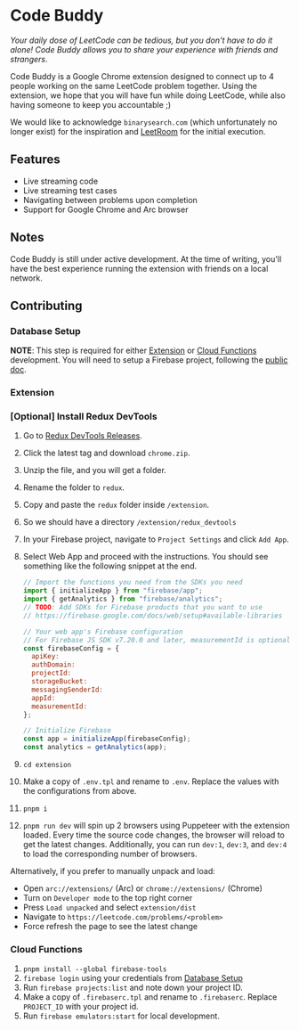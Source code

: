 # Code Buddy

_Your daily dose of LeetCode can be tedious, but you don't have to do it alone! Code Buddy allows you to share your experience with friends and strangers_.

Code Buddy is a Google Chrome extension designed to connect up to 4 people working on the same LeetCode problem together.
Using the extension, we hope that you will have fun while doing LeetCode, while also having someone to keep you accountable ;)

We would like to acknowledge `binarysearch.com` (which unfortunately no longer exist) for the inspiration and [LeetRoom](https://leetrooms.com/) for the initial execution.

## Features

- Live streaming code
- Live streaming test cases
- Navigating between problems upon completion
- Support for Google Chrome and Arc browser

## Notes

Code Buddy is still under active development. At the time of writing, you'll have the best experience running the extension with friends on a local network.

## Contributing

### Database Setup

**NOTE**: This step is required for either [Extension](#extension) or [Cloud Functions](#cloud-functions) development.
You will need to setup a Firebase project, following the [public doc](https://firebase.google.com/docs/firestore/quickstart).

### Extension

### [Optional] Install Redux DevTools

1. Go to [Redux DevTools Releases](https://github.com/reduxjs/redux-devtools/tags).
2. Click the latest tag and download `chrome.zip`.
3. Unzip the file, and you will get a folder.
4. Rename the folder to `redux`.
5. Copy and paste the `redux` folder inside `/extension`.
6. So we should have a directory `/extension/redux_devtools`

7. In your Firebase project, navigate to `Project Settings` and click `Add App`.

8. Select Web App and proceed with the instructions. You should see something like the following snippet at the end.

   ```js
   // Import the functions you need from the SDKs you need
   import { initializeApp } from "firebase/app";
   import { getAnalytics } from "firebase/analytics";
   // TODO: Add SDKs for Firebase products that you want to use
   // https://firebase.google.com/docs/web/setup#available-libraries

   // Your web app's Firebase configuration
   // For Firebase JS SDK v7.20.0 and later, measurementId is optional
   const firebaseConfig = {
     apiKey:
     authDomain:
     projectId:
     storageBucket:
     messagingSenderId:
     appId:
     measurementId:
   };

   // Initialize Firebase
   const app = initializeApp(firebaseConfig);
   const analytics = getAnalytics(app);
   ```

9. `cd extension`
10. Make a copy of `.env.tpl` and rename to `.env`. Replace the values with the configurations from above.
11. `pnpm i`
12. `pnpm run dev` will spin up 2 browsers using Puppeteer with the extension loaded. Every time the source code changes, the browser will reload to get the latest changes. Additionally, you can run `dev:1`, `dev:3`, and `dev:4` to load the corresponding number of browsers.

Alternatively, if you prefer to manually unpack and load:

- Open `arc://extensions/` (Arc) or `chrome://extensions/` (Chrome)
- Turn on `Developer mode` to the top right corner
- Press `Load unpacked` and select `extension/dist`
- Navigate to `https://leetcode.com/problems/<problem>`
- Force refresh the page to see the latest change

### Cloud Functions

1. `pnpm install --global firebase-tools`
2. `firebase login` using your credentials from [Database Setup](#database-setup)
3. Run `firebase projects:list` and note down your project ID.
4. Make a copy of `.firebaserc.tpl` and rename to `.firebaserc`. Replace `PROJECT_ID` with your project id.
5. Run `firebase emulators:start` for local development.
